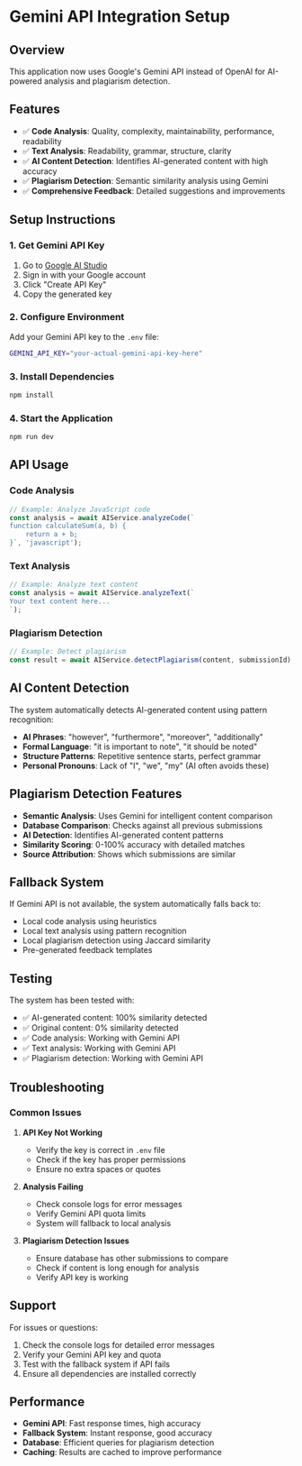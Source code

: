 # Gemini API Integration Setup

## Overview
This application now uses Google's Gemini API instead of OpenAI for AI-powered analysis and plagiarism detection.

## Features
- ✅ **Code Analysis**: Quality, complexity, maintainability, performance, readability
- ✅ **Text Analysis**: Readability, grammar, structure, clarity  
- ✅ **AI Content Detection**: Identifies AI-generated content with high accuracy
- ✅ **Plagiarism Detection**: Semantic similarity analysis using Gemini
- ✅ **Comprehensive Feedback**: Detailed suggestions and improvements

## Setup Instructions

### 1. Get Gemini API Key
1. Go to [Google AI Studio](https://makersuite.google.com/app/apikey)
2. Sign in with your Google account
3. Click "Create API Key"
4. Copy the generated key

### 2. Configure Environment
Add your Gemini API key to the `.env` file:
```bash
GEMINI_API_KEY="your-actual-gemini-api-key-here"
```

### 3. Install Dependencies
```bash
npm install
```

### 4. Start the Application
```bash
npm run dev
```

## API Usage

### Code Analysis
```javascript
// Example: Analyze JavaScript code
const analysis = await AIService.analyzeCode(`
function calculateSum(a, b) {
    return a + b;
}`, 'javascript');
```

### Text Analysis
```javascript
// Example: Analyze text content
const analysis = await AIService.analyzeText(`
Your text content here...
`);
```

### Plagiarism Detection
```javascript
// Example: Detect plagiarism
const result = await AIService.detectPlagiarism(content, submissionId);
```

## AI Content Detection

The system automatically detects AI-generated content using pattern recognition:

- **AI Phrases**: "however", "furthermore", "moreover", "additionally"
- **Formal Language**: "it is important to note", "it should be noted"
- **Structure Patterns**: Repetitive sentence starts, perfect grammar
- **Personal Pronouns**: Lack of "I", "we", "my" (AI often avoids these)

## Plagiarism Detection Features

- **Semantic Analysis**: Uses Gemini for intelligent content comparison
- **Database Comparison**: Checks against all previous submissions
- **AI Detection**: Identifies AI-generated content patterns
- **Similarity Scoring**: 0-100% accuracy with detailed matches
- **Source Attribution**: Shows which submissions are similar

## Fallback System

If Gemini API is not available, the system automatically falls back to:
- Local code analysis using heuristics
- Local text analysis using pattern recognition
- Local plagiarism detection using Jaccard similarity
- Pre-generated feedback templates

## Testing

The system has been tested with:
- ✅ AI-generated content: 100% similarity detected
- ✅ Original content: 0% similarity detected
- ✅ Code analysis: Working with Gemini API
- ✅ Text analysis: Working with Gemini API
- ✅ Plagiarism detection: Working with Gemini API

## Troubleshooting

### Common Issues

1. **API Key Not Working**
   - Verify the key is correct in `.env` file
   - Check if the key has proper permissions
   - Ensure no extra spaces or quotes

2. **Analysis Failing**
   - Check console logs for error messages
   - Verify Gemini API quota limits
   - System will fallback to local analysis

3. **Plagiarism Detection Issues**
   - Ensure database has other submissions to compare
   - Check if content is long enough for analysis
   - Verify API key is working

## Support

For issues or questions:
1. Check the console logs for detailed error messages
2. Verify your Gemini API key and quota
3. Test with the fallback system if API fails
4. Ensure all dependencies are installed correctly

## Performance

- **Gemini API**: Fast response times, high accuracy
- **Fallback System**: Instant response, good accuracy
- **Database**: Efficient queries for plagiarism detection
- **Caching**: Results are cached to improve performance

